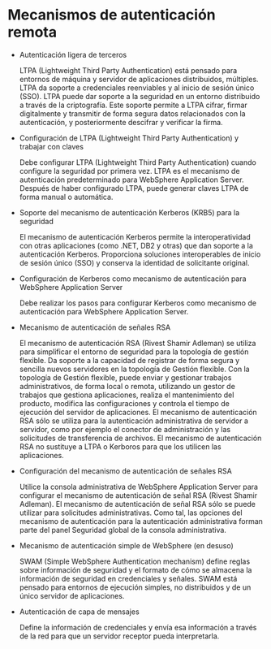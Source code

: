 # Mecanismos de autenticación remota

* Autenticación ligera de terceros

  LTPA (Lightweight Third Party Authentication) está pensado para entornos de máquina y servidor de aplicaciones distribuidos, múltiples. LTPA da soporte a credenciales reenviables y al inicio de sesión único (SSO). LTPA puede dar soporte a la seguridad en un entorno distribuido a través de la criptografía. Este soporte permite a LTPA cifrar, firmar digitalmente y transmitir de forma segura datos relacionados con la autenticación, y posteriormente descifrar y verificar la firma.

* Configuración de LTPA (Lightweight Third Party Authentication) y trabajar con claves

  Debe configurar LTPA (Lightweight Third Party Authentication) cuando configure la seguridad por primera vez. LTPA es el mecanismo de autenticación predeterminado para WebSphere Application Server. Después de haber configurado LTPA, puede generar claves LTPA de forma manual o automática.

* Soporte del mecanismo de autenticación Kerberos (KRB5) para la seguridad

  El mecanismo de autenticación Kerberos permite la interoperatividad con otras aplicaciones (como .NET, DB2 y otras) que dan soporte a la autenticación Kerberos. Proporciona soluciones interoperables de inicio de sesión único (SSO) y conserva la identidad de solicitante original.

* Configuración de Kerberos como mecanismo de autenticación para WebSphere Application Server

  Debe realizar los pasos para configurar Kerberos como mecanismo de autenticación para WebSphere Application Server.

* Mecanismo de autenticación de señales RSA

  El mecanismo de autenticación RSA (Rivest Shamir Adleman) se utiliza para simplificar el entorno de seguridad para la topología de gestión flexible. Da soporte a la capacidad de registrar de forma segura y sencilla nuevos servidores en la topología de Gestión flexible. Con la topología de Gestión flexible, puede enviar y gestionar trabajos administrativos, de forma local o remota, utilizando un gestor de trabajos que gestiona aplicaciones, realiza el mantenimiento del producto, modifica las configuraciones y controla el tiempo de ejecución del servidor de aplicaciones. El mecanismo de autenticación RSA sólo se utiliza para la autenticación administrativa de servidor a servidor, como por ejemplo el conector de administración y las solicitudes de transferencia de archivos. El mecanismo de autenticación RSA no sustituye a LTPA o Kerboros para que los utilicen las aplicaciones.

* Configuración del mecanismo de autenticación de señales RSA

  Utilice la consola administrativa de WebSphere Application Server para configurar el mecanismo de autenticación de señal RSA (Rivest Shamir Adleman). El mecanismo de autenticación de señal RSA sólo se puede utilizar para solicitudes administrativas. Como tal, las opciones del mecanismo de autenticación para la autenticación administrativa forman parte del panel Seguridad global de la consola administrativa.

* Mecanismo de autenticación simple de WebSphere (en desuso)
  
  SWAM (Simple WebSphere Authentication mechanism) define reglas sobre información de seguridad y el formato de cómo se almacena la información de seguridad en credenciales y señales. SWAM está pensado para entornos de ejecución simples, no distribuidos y de un único servidor de aplicaciones.

* Autenticación de capa de mensajes

  Define la información de credenciales y envía esa información a través de la red para que un servidor receptor pueda interpretarla.
